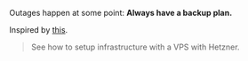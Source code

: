 Outages happen at some point: **Always have a backup plan.**

Inspired by [this](https://github.com/alejandroalberni/hetzner-vps-setup).

> See how to setup infrastructure with a VPS with Hetzner.